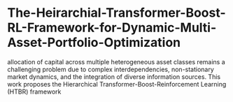 # The-Heirarchial-Transformer-Boost-RL-Framework-for-Dynamic-Multi-Asset-Portfolio-Optimization
allocation of capital across multiple heterogeneous asset classes remains a challenging problem due to complex interdependencies, non-stationary market dynamics, and the integration of diverse information sources. This work proposes the Hierarchical Transformer-Boost-Reinforcement Learning (HTBR) framework
